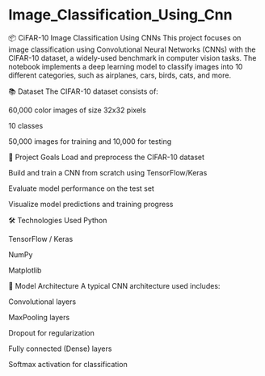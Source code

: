 # Image_Classification_Using_Cnn

📦 CiFAR-10 Image Classification Using CNNs
This project focuses on image classification using Convolutional Neural Networks (CNNs) with the CIFAR-10 dataset, a widely-used benchmark in computer vision tasks. The notebook implements a deep learning model to classify images into 10 different categories, such as airplanes, cars, birds, cats, and more.

📚 Dataset
The CIFAR-10 dataset consists of:

60,000 color images of size 32x32 pixels

10 classes

50,000 images for training and 10,000 for testing

🚀 Project Goals
Load and preprocess the CIFAR-10 dataset

Build and train a CNN from scratch using TensorFlow/Keras

Evaluate model performance on the test set

Visualize model predictions and training progress

🛠️ Technologies Used
Python

TensorFlow / Keras

NumPy

Matplotlib

🧠 Model Architecture
A typical CNN architecture used includes:

Convolutional layers

MaxPooling layers

Dropout for regularization

Fully connected (Dense) layers

Softmax activation for classification

